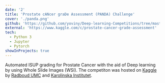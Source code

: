 ```yaml
---
date: '2'
title: 'Prostate cANcer graDe Assessment (PANDA) Challenge'
cover: './panda.png'
github: 'https://github.com/yoviny/Deep-learning-Competitions/tree/master/Prostate%20cANcer%20graDe%20Assessment%20Challenge'
external: 'https://www.kaggle.com/c/prostate-cancer-grade-assessment'
tech:
  - Python 3
  - Jupyter
  - Pytorch
showInProjects: true
---
```


Automated ISUP grading for Prostate Cancer with the aid of Deep learning by using Whole Slide Images (WSI). The competiton was hosted on [Kaggle](https://www.kaggle.com/c/prostate-cancer-grade-assessment) by [Radboud UMC](https://www.radboudumc.nl/en/patient-care) and [Karolinska Institutet](https://ki.se/en).
